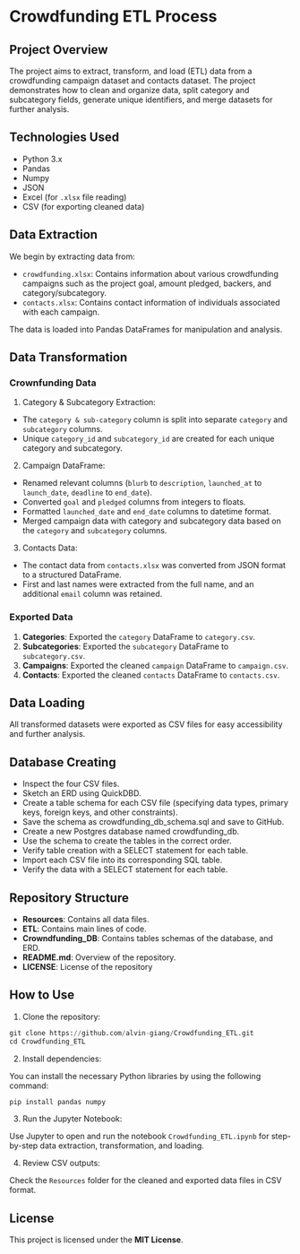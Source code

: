 # Crowdfunding ETL Process

## Project Overview

The project aims to extract, transform, and load (ETL) data from a crowdfunding campaign dataset and contacts dataset. The project demonstrates how to clean and organize data, split category and subcategory fields, generate unique identifiers, and merge datasets for further analysis.

## Technologies Used

* Python 3.x
* Pandas
* Numpy
* JSON
* Excel (for `.xlsx` file reading)
* CSV (for exporting cleaned data)


## Data Extraction

We begin by extracting data from:

  * `crowdfunding.xlsx`: Contains information about various crowdfunding campaigns such as the project goal, amount     pledged, backers, and category/subcategory.
  * `contacts.xlsx`: Contains contact information of individuals associated with each campaign.

The data is loaded into Pandas DataFrames for manipulation and analysis.

## Data Transformation 

### Crownfunding Data

1. Category & Subcategory Extraction:

  * The `category & sub-category` column is split into separate `category` and `subcategory` columns.
  * Unique `category_id` and `subcategory_id` are created for each unique category and subcategory.

2. Campaign DataFrame:

  * Renamed relevant columns (`blurb` to `description`, `launched_at` to `launch_date`, `deadline` to `end_date`).
  * Converted `goal` and `pledged` columns from integers to floats.
  * Formatted `launched_date` and `end_date` columns to datetime format.
  * Merged campaign data with category and subcategory data based on the `category` and `subcategory` columns.

3. Contacts Data:

  * The contact data from `contacts.xlsx` was converted from JSON format to a structured DataFrame.
  * First and last names were extracted from the full name, and an additional `email` column was retained.

### Exported Data

1. **Categories**: Exported the `category` DataFrame to `category.csv`.
2. **Subcategories**: Exported the `subcategory` DataFrame to `subcategory.csv`.
3. **Campaigns**: Exported the cleaned `campaign` DataFrame to `campaign.csv`.
4. **Contacts**: Exported the cleaned `contacts` DataFrame to `contacts.csv`.

## Data Loading

All transformed datasets were exported as CSV files for easy accessibility and further analysis.

## Database Creating

* Inspect the four CSV files.
* Sketch an ERD using QuickDBD.
* Create a table schema for each CSV file (specifying data types, primary keys, foreign keys, and other constraints).
* Save the schema as crowdfunding_db_schema.sql and save to GitHub.
* Create a new Postgres database named crowdfunding_db.
* Use the schema to create the tables in the correct order.
* Verify table creation with a SELECT statement for each table.
* Import each CSV file into its corresponding SQL table.
* Verify the data with a SELECT statement for each table.

## Repository Structure

* **Resources**: Contains all data files.
* **ETL**: Contains main lines of code.
* **Crowndfunding_DB**: Contains tables schemas of the database, and ERD.
* **README.md**: Overview of the repository.
* **LICENSE**: License of the repository

## How to Use

1. Clone the repository:

```python
git clone https://github.com/alvin-giang/Crowdfunding_ETL.git
cd Crowdfunding_ETL
```

2. Install dependencies:

You can install the necessary Python libraries by using the following command:

```python
pip install pandas numpy
```

3. Run the Jupyter Notebook:

Use Jupyter to open and run the notebook `Crowdfunding_ETL.ipynb` for step-by-step data extraction, transformation, and loading.

4. Review CSV outputs:

Check the `Resources` folder for the cleaned and exported data files in CSV format.

## License

This project is licensed under the **MIT License**.


